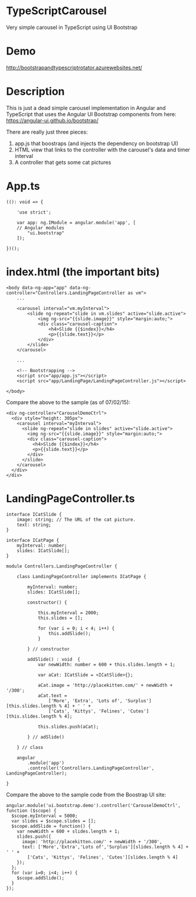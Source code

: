 # TypeScriptCarousel
Very simple carousel in TypeScript using UI Bootstrap

# Demo
http://bootstrapandtypescriptrotator.azurewebsites.net/

# Description
This is just a dead simple carousel implementation in Angular and TypeScript that uses the Angular UI Bootstrap components from here: https://angular-ui.github.io/bootstrap/

There are really just three pieces:
1. app.js that boostraps (and injects the dependency on bootstrap UI)
2. HTML view that links to the controller with the carousel's data and timer interval
3. A controller that gets some cat pictures

# App.ts

    ((): void => {
    
        'use strict';
    
        var app: ng.IModule = angular.module('app', [ 
        // Angular modules 
            "ui.bootstrap"
        ]);
        
    })();

# index.html (the important bits)

    <body data-ng-app="app" data-ng-controller="Controllers.LandingPageController as vm">
        ...

        <carousel interval="vm.myInterval">
            <slide ng-repeat="slide in vm.slides" active="slide.active">
                <img ng-src="{{slide.image}}" style="margin:auto;">
                <div class="carousel-caption">
                    <h4>Slide {{$index}}</h4>
                    <p>{{slide.text}}</p>
                </div>
            </slide>
        </carousel>

        ...
        
        <!-- Bootstrapping -->
        <script src="app/app.js"></script>
        <script src="app/LandingPage/LandingPageController.js"></script>

    </body>
    
    
Compare the above to the sample (as of 07/02/15):

    <div ng-controller="CarouselDemoCtrl">
      <div style="height: 305px">
        <carousel interval="myInterval">
          <slide ng-repeat="slide in slides" active="slide.active">
            <img ng-src="{{slide.image}}" style="margin:auto;">
            <div class="carousel-caption">
              <h4>Slide {{$index}}</h4>
              <p>{{slide.text}}</p>
            </div>
          </slide>
        </carousel>
      </div>
    </div>

# LandingPageController.ts

    interface ICatSlide {
        image: string; // The URL of the cat picture.
        text: string;
    }

    interface ICatPage {
        myInterval: number;
        slides: ICatSlide[];
    }

    module Controllers.LandingPageController {

        class LandingPageController implements ICatPage {
        
            myInterval: number;
            slides: ICatSlide[]; 
         
            constructor() {

                this.myInterval = 2000;
                this.slides = [];

                for (var i = 0; i < 4; i++) {
                    this.addSlide();
                }

            } // constructor

            addSlide() : void  {
                var newWidth: number = 600 + this.slides.length + 1;

                var aCat: ICatSlide = <ICatSlide>{};

                aCat.image = 'http://placekitten.com/' + newWidth + '/300';
                aCat.text =
                    ['More', 'Extra', 'Lots of', 'Surplus'][this.slides.length % 4] + ' ' +
                    ['Cats', 'Kittys', 'Felines', 'Cutes'][this.slides.length % 4];

                this.slides.push(aCat);

            } // adSlide()

        } // class

        angular
            .module('app')
            .controller('Controllers.LandingPageController', LandingPageController);

    }

Compare the above to the sample code from the Boostrap UI site:

    angular.module('ui.bootstrap.demo').controller('CarouselDemoCtrl', function ($scope) {
      $scope.myInterval = 5000;
      var slides = $scope.slides = [];
      $scope.addSlide = function() {
        var newWidth = 600 + slides.length + 1;
        slides.push({
          image: 'http://placekitten.com/' + newWidth + '/300',
          text: ['More','Extra','Lots of','Surplus'][slides.length % 4] + ' ' +
            ['Cats', 'Kittys', 'Felines', 'Cutes'][slides.length % 4]
        });
      };
      for (var i=0; i<4; i++) {
        $scope.addSlide();
      }
    });




